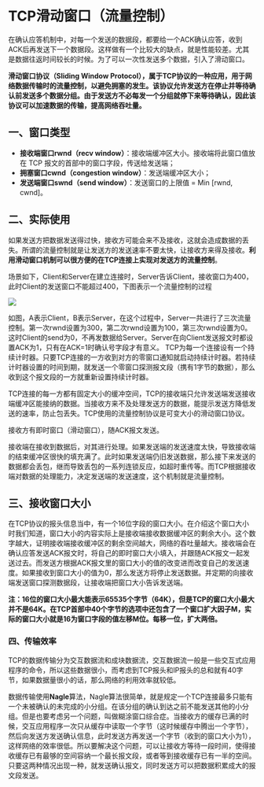 # TCP滑动窗口（流量控制）

在确认应答机制中，对每一个发送的数据段，都要给一个ACK确认应答，收到ACK后再发送下一个数据段。这样做有一个比较大的缺点，就是性能较差。尤其是数据往返时间较长的时候。为了可以一次性发送多个数据，引入了滑动窗口。

**滑动窗口协议（Sliding Window Protocol），属于TCP协议的一种应用，用于网络数据传输时的流量控制，以避免拥塞的发生。该协议允许发送方在停止并等待确认前发送多个数据分组。由于发送方不必每发一个分组就停下来等待确认，因此该协议可以加速数据的传输，提高网络吞吐量。**

## 一、窗口类型

- **接收端窗口rwnd（recv window）**：接收端缓冲区大小。接收端将此窗口值放在 TCP 报文的首部中的窗口字段，传送给发送端；
- **拥塞窗口cwnd（congestion window）**：发送端缓冲区大小；
- **发送端窗口swnd（send window）**：发送窗口的上限值 = Min [rwnd, cwnd]。

## 二、实际使用

如果发送方把数据发送得过快，接收方可能会来不及接收，这就会造成数据的丢失。所谓的流量控制就是让发送方的发送速率不要太快，让接收方来得及接收。**利用滑动窗口机制可以很方便的在TCP连接上实现对发送方的流量控制**。

场景如下，Client和Server在建立连接时，Server告诉Client，接收窗口为400，此时Client的发送窗口不能超过400，下图表示一个流量控制的过程

![](E:\Code\复习心得\res\picture\流量控制过程图.png)

如图，A表示Client，B表示Server，在这个过程中，Server一共进行了三次流量控制。第一次rwnd设置为300，第二次rwnd设置为100，第三次rwnd设置为0。这时Client的send为0，不再发数据给Server。Server在向Client发送报文时都设置ACK为1，只有在ACK=1时确认号字段才有意义。
TCP为每一个连接设有一个持续计时器。只要TCP连接的一方收到对方的零窗口通知就启动持续计时器。若持续计时器设置的时间到期，就发送一个零窗口探测报文段（携有1字节的数据），那么收到这个报文段的一方就重新设置持续计时器。

TCP连接的每一方都有固定大小的缓冲空间，TCP的接收端只允许发送端发送接收端缓冲区能接纳的数据。当接收方来不及处理发送方的数据，能提示发送方降低发送的速率，防止包丢失。TCP使用的流量控制协议是可变大小的滑动窗口协议。

接收方有即时窗口（滑动窗口），随ACK报文发送。 

接收端在接收到数据后，对其进行处理。如果发送端的发送速度太快，导致接收端的结束缓冲区很快的填充满了。此时如果发送端仍旧发送数据，那么接下来发送的数据都会丢包，继而导致丢包的一系列连锁反应，如超时重传等。而TCP根据接收端对数据的处理能力，决定发送端的发送速度，这个机制就是流量控制。 

## 三、接收窗口大小

在TCP协议的报头信息当中，有一个16位字段的窗口大小。在介绍这个窗口大小时我们知道，窗口大小的内容实际上是接收端接收数据缓冲区的剩余大小。这个数字越大，证明接收端接收缓冲区的剩余空间越大，网络的吞吐量越大。接收端会在确认应答发送ACK报文时，将自己的即时窗口大小填入，并跟随ACK报文一起发送过去。而发送方根据ACK报文里的窗口大小的值的改变进而改变自己的发送速度。如果接收到窗口大小的值为0，那么发送方将停止发送数据。并定期的向接收端发送窗口探测数据段，让接收端把窗口大小告诉发送端。 

**注：16位的窗口大小最大能表示65535个字节（64K），但是TCP的窗口大小最大并不是64K。在TCP首部中40个字节的选项中还包含了一个窗口扩大因子M，实际的窗口大小就是16为窗口字段的值左移M位。每移一位，扩大两倍。**

### 四、传输效率

TCP的数据传输分为交互数据流和成块数据流，交互数据流一般是一些交互式应用程序的命令，所以这些数据很小，而考虑到TCP报头和IP报头的总和就有40字节，如果数据量很小的话，那么网络的利用效率就较低。

数据传输使用**Nagle**算法，Nagle算法很简单，就是规定一个TCP连接最多只能有一个未被确认的未完成的小分组。在该分组的确认到达之前不能发送其他的小分组。但是也要考虑另一个问题，叫做糊涂窗口综合症。当接收方的缓存已满的时候，交互应用程序一次只从缓存中读取一个字节（这时候缓存中腾出一个字节），然后向发送方发送确认信息，此时发送方再发送一个字节（收到的窗口大小为1），这样网络的效率很低。所以要解决这个问题，可以让接收方等待一段时间，使得接收缓存已有最够的空间容纳一个最长报文段，或者等到接收缓存已有一半的空间。只要这两种情况出现一种，就发送确认报文，同时发送方可以把数据积累成大的报文段发送。
